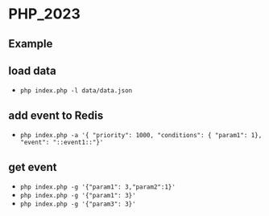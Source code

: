 # PHP_2023

## Example
## load data
- `php index.php -l data/data.json`
## add event to Redis
- `php index.php -a '{ "priority": 1000, "conditions": { "param1": 1}, "event": "::event1::"}'`
## get event 
- `php index.php -g '{"param1": 3,"param2":1}'`
- `php index.php -g '{"param1": 3}'`
- `php index.php -g '{"param3": 3}'`